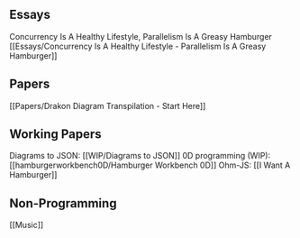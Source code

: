 ## Essays
Concurrency Is A Healthy Lifestyle, Parallelism Is A Greasy Hamburger [[Essays/Concurrency Is  A Healthy Lifestyle - Parallelism Is A Greasy Hamburger]]
## Papers
[[Papers/Drakon Diagram Transpilation - Start Here]]


## Working Papers
Diagrams to JSON: [[WIP/Diagrams to JSON]]
0D programming (WIP): [[hamburgerworkbench0D/Hamburger Workbench 0D]]
Ohm-JS: [[I Want A Hamburger]]
## Non-Programming
[[Music]]